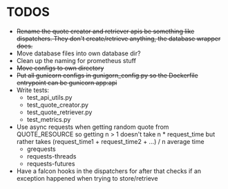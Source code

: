 # TODOS

- ~~Rename the quote creator and retriever apis be something like dispatchers. They don't create/retrieve anything, the database wrapper does.~~
- Move database files into own database dir?
- Clean up the naming for prometheus stuff
- ~~Move configs to own directory~~
- ~~Put all gunicorn configs in gunigorn_config.py so the Dockerfile entrypoint can be gunicorn app:api~~
- Write tests:
  - test_api_utils.py
  - test_quote_creator.py
  - test_quote_retriever.py
  - test_metrics.py
- Use async requests when getting random quote from QUOTE_RESOURCE so getting n > 1 doesn't take n * request_time but rather takes (request_time1 + request_time2 + ...) / n average time
    - grequests
    - requests-threads
    - requests-futures
- Have a falcon hooks in the dispatchers for after that checks if an exception happened when trying to store/retrieve